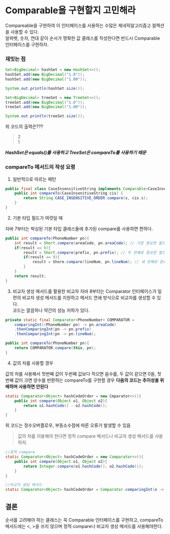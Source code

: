 # Comparable을 구현할지 고민해라
Compareable을 구현하여 이 인터페이스를 사용하는 수많은 제네릭알고리즘고 컬렉션을 사용할 수 있다.  
알파벳, 숫자, 연대 같이 순서가 명확한 값 클래스를 작성한다면 반드시 Comparable 인터페이스를 구현하자.



### 재밋는 점

```java
Set<BigDecimal> hashSet = new HashSet<>();
hashSet.add(new BigDecimal("1.0"));
hashSet.add(new BigDecimal("1.00"));

System.out.println(hashSet.size());

Set<BigDecimal> treeSet = new TreeSet<>();
treeSet.add(new BigDecimal("1.0"));
treeSet.add(new BigDecimal("1.00"));

System.out.println(treeSet.size());
```

위 코드의 출력은???
> 2  
> 1

***HashSet은 equals()를 사용하고 TreeSet은 compareTo를 사용하기 때문***

### compareTo 메서드의 작성 요령

1. 일반적으로 따르는 패턴
   
```java
public final class CaseInsensitiveString implements Comparable<CaseInsensitiveString> {
    public int compareTo(CaseInsenitiveString cis) {
        return String.CASE_INSENSITIVE_ORDER.compare(s, cis.s);
    }
}
```

2. 기본 타입 필드가 여럿일 때  

자바 7부터는 박싱된 기본 타입 클래스들에 추가된 compare를 사용하면 편하다.

```java
public int compareTo(PhoneNumber pn){
    int result = Short.compare(areaCode, pn.areaCode); // 가장 중요한 필드
    if(result == 0){
        result = Short.compare(prefix, pn.prefix); // 두 번째로 중요한 필드
        if(result == 0){
            result = Shore.compare(lineNum, pn.lineNum); // 세 번째로 중요한 필드
        }
    }
    return result;
}
```


3. 비교자 생성 매서드를 활용한 비교자
자바 8부터는 Comparator 인터페이스가 일련의 비교자 생성 메서드를 지원하고 메서드 연쇄 방식으로 비교자를 생성할 수 있다.  
코드는 깔끔하나 약간의 성능 저하가 있다.
```java
private static final Comparator<PhoneNumber> COMPARATOR = 
    comparingInt((PhoneNumber pn) -> pn.areaCode)
    .thenComparingInt(pn -> pn.prefix)
    .thenComparingInt(pn -> pn.lineNum);

public int compareTo(PhoneNumber pn){
    return COMPARATOR.compare(this, pn);
}
```

4. 값의 차를 사용할 경우

값의 차를 사용해서 첫번째 값이 두번째 값보다 작으면 음수를, 두 값이 같으면 0을, 첫번째 값이 크면 양수를 반환하는 compareTo를 구현할 경우 **다음의 코드는 추이성을 위배하며 사용하면 안된다**

```java
static Comparator<Object> hashCodeOrder = new Cmparator<>(){
    public int compare(Object o1, Object o2){
        return o1.hashCode() - o2.hashCode();
    }
}
```
위 코드는 정수오버플로우, 부동소수점에 따른 오류가 발생할 수 있음  

> 값의 차를 이용해야 한다면 정적 compare 메서드나 비교자 생성 메서드를 사용하자.

```java
//정적 compare
static Comparator<Object> hashCodeOrder = new Comparator<>(){
    public int compare(Object o1, Object o2){
        return Integer.compare(o1.hashCode(), o2.hashCode());
    }
}

//비교자 생성 메서드
static Comparator<Object> hashCodeOrder = Comparator.comparingInt(o -> o.hashCode());
```

## 결론
순서를 고려해야 하는 클래스는 꼭 Comparable 인터페이스를 구현하고, compareTo 메서드에는 <, >을 쓰지 않으며 정적 compare나 비교자 생성 메서드를 사용해야한다.